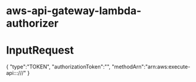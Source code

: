 # aws-api-gateway-lambda-authorizer

# InputRequest
{
    "type":"TOKEN",
    "authorizationToken":"<Incoming bearer token>",
    "methodArn":"arn:aws:execute-api:<Region id>:<Account id>:<API id>/<Stage>/<Method>/<Resource path>"
}